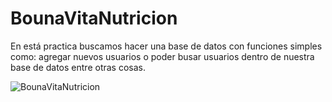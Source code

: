 # BounaVitaNutricion

En está practica buscamos hacer una base de datos con funciones simples como: agregar nuevos usuarios o poder busar usuarios dentro de nuestra base de datos entre otras cosas.

![BounaVitaNutricion](Screen.git)

